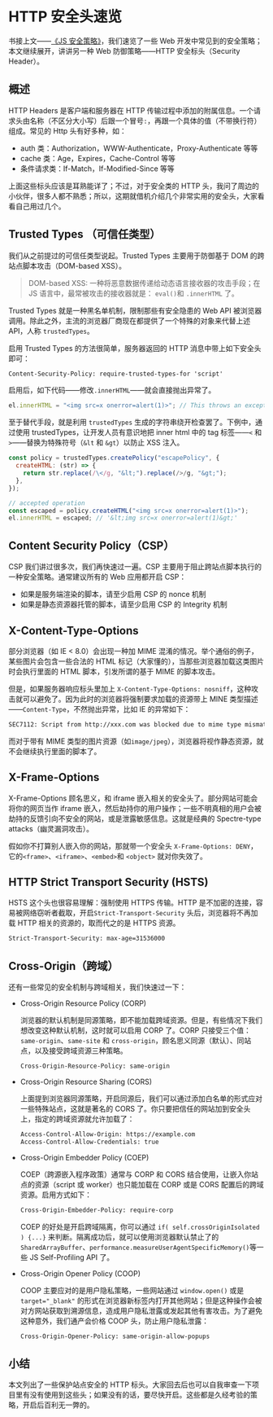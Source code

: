 # HTTP 安全头速览

书接上文——[《JS 安全策略》][0]，我们速览了一些 Web 开发中常见到的安全策略；本文继续展开，讲讲另一种 Web 防御策略——HTTP 安全标头（Security Header）。

## 概述

HTTP Headers 是客户端和服务器在 HTTP 传输过程中添加的附属信息。一个请求头由名称（不区分大小写）后跟一个冒号`:`，再跟一个具体的值（不带换行符）组成。常见的 Http 头有好多种，如：

- auth 类：Authorization，WWW-Authenticate，Proxy-Authenticate 等等
- cache 类：Age，Expires，Cache-Control 等等
- 条件请求类：If-Match，If-Modified-Since 等等

上面这些标头应该是耳熟能详了；不过，对于安全类的 HTTP 头，我问了周边的小伙伴，很多人都不熟悉；所以，这期就借机介绍几个非常实用的安全头，大家看看自己用过几个。

## Trusted Types （可信任类型）

我们从之前提过的可信任类型说起。Trusted Types 主要用于防御基于 DOM 的跨站点脚本攻击（DOM-based XSS）。

> DOM-based XSS: 一种将恶意数据传递给动态语言接收器的攻击手段；在 JS 语言中，最常被攻击的接收器就是： `eval()`和 `.innerHTML` 了。

Trusted Types 就是一种黑名单机制，限制那些有安全隐患的 Web API 被浏览器调用。除此之外，主流的浏览器厂商现在都提供了一个特殊的对象来代替上述 API，人称 `trustedTypes`。

启用 Trusted Types 的方法很简单，服务器返回的 HTTP 消息中带上如下安全头即可：

```html
Content-Security-Policy: require-trusted-types-for 'script'
```

启用后，如下代码——修改`.innerHTML`——就会直接抛出异常了。

```javascript
el.innerHTML = "<img src=x onerror=alert(1)>"; // This throws an exception.
```

至于替代手段，就是利用 `trustedTypes` 生成的字符串绕开检查罢了。下例中，通过使用 trustedTypes，让开发人员有意识地把 inner html 中的 tag 标签——`<` 和 `>`——替换为特殊符号（`&lt` 和 `&gt`）以防止 XSS 注入。

```javascript
const policy = trustedTypes.createPolicy("escapePolicy", {
  createHTML: (str) => {
    return str.replace(/\</g, "&lt;").replace(/>/g, "&gt;");
  },
});

// accepted operation
const escaped = policy.createHTML("<img src=x onerror=alert(1)>");
el.innerHTML = escaped; // '&lt;img src=x onerror=alert(1)&gt;'
```

## Content Security Policy（CSP）

CSP 我们讲过很多次，我们再快速过一遍。CSP 主要用于阻止跨站点脚本执行的一种安全策略。通常建议所有的 Web 应用都开启 CSP：

- 如果是服务端渲染的脚本，请至少启用 CSP 的 nonce 机制
- 如果是静态资源器托管的脚本，请至少启用 CSP 的 Integrity 机制

## X-Content-Type-Options

部分浏览器（如 IE < 8.0）会出现一种加 MIME 混淆的情况。举个通俗的例子，某些图片会包含一些合法的 HTML 标记（大家懂的），当那些浏览器加载这类图片时会执行里面的 HTML 脚本，引发所谓的基于 MIME 的脚本攻击。

但是，如果服务器响应标头里加上 `X-Content-Type-Options: nosniff`，这种攻击就可以避免了。因为此时的浏览器将强制要求加载的资源带上 MINE 类型描述——`Content-Type`，不然抛出异常，比如 IE 的异常如下：

```bash
SEC7112: Script from http://xxx.com was blocked due to mime type mismatch script.asp
```

而对于带有 MIME 类型的图片资源（如`image/jpeg`），浏览器将视作静态资源，就不会继续执行里面的脚本了。

## X-Frame-Options

X-Frame-Options 顾名思义，和 iframe 嵌入相关的安全头了。部分网站可能会将你的网页当作 iframe 嵌入，然后劫持你的用户操作；一些不明真相的用户会被劫持的反馈引向不安全的网站，或是泄露敏感信息。这就是经典的 Spectre-type attacks（幽灵漏洞攻击）。

假如你不打算别人嵌入你的网站，那就带一个安全头 `X-Frame-Options: DENY`，它的`<frame>`、`<iframe>`、`<embed>`和 `<object>` 就对你失效了。

## HTTP Strict Transport Security (HSTS)

HSTS 这个头也很容易理解：强制使用 HTTPS 传输。HTTP 是不加密的连接，容易被网络窃听者截取，开启`Strict-Transport-Security` 头后，浏览器将不再加载 HTTP 相关的资源的，取而代之的是 HTTPS 资源。

```bash
Strict-Transport-Security: max-age=31536000
```

## Cross-Origin（跨域）

还有一些常见的安全机制与跨域相关，我们快速过一下：

- Cross-Origin Resource Policy (CORP)

  浏览器的默认机制是同源策略，即不能加载跨域资源。但是，有些情况下我们想改变这种默认机制，这时就可以启用 CORP 了。CORP 只接受三个值：`same-origin`、`same-site` 和 `cross-origin`，顾名思义同源（默认）、同站点，以及接受跨域资源三种策略。

  ```bash
  Cross-Origin-Resource-Policy: same-origin
  ```

- Cross-Origin Resource Sharing (CORS)

  上面提到浏览器同源策略，开启同源后，我们可以通过添加白名单的形式应对一些特殊站点，这就是著名的 CORS 了。你只要把信任的网站加到安全头上，指定的跨域资源就允许加载了：

  ```bash
  Access-Control-Allow-Origin: https://example.com
  Access-Control-Allow-Credentials: true
  ```

- Cross-Origin Embedder Policy (COEP)

  COEP（跨源嵌入程序政策）通常与 CORP 和 CORS 结合使用，让嵌入你站点的资源（script 或 worker）也只能加载在 CORP 或是 CORS 配置后的跨域资源。启用方式如下：

  ```bash
  Cross-Origin-Embedder-Policy: require-corp
  ```

  COEP 的好处是开启跨域隔离，你可以通过 `if( self.crossOriginIsolated ) {...}` 来判断。隔离成功后，就可以使用浏览器默认禁止了的 `SharedArrayBuffer`、`performance.measureUserAgentSpecificMemory()`等一些 JS Self-Profiling API 了。

- Cross-Origin Opener Policy (COOP)

  COOP 主要应对的是用户隐私策略，一些网站通过 `window.open()` 或是 `target="_blank"` 的形式在浏览器新标签内打开其他网站；但是这种操作会被对方网站获取到溯源信息，造成用户隐私泄露或发起其他有害攻击。为了避免这种意外，我们通产会价格 COOP 头，防止用户隐私泄露：

  ```bash
  Cross-Origin-Opener-Policy: same-origin-allow-popups
  ```

## 小结

本文列出了一些保护站点安全的 HTTP 标头。大家回去后也可以自我审查一下项目里有没有使用到这些头；如果没有的话，要尽快开启。这些都是久经考验的策略，开启后百利无一弊的。

[0]: ../073.%20Secure%20JS
